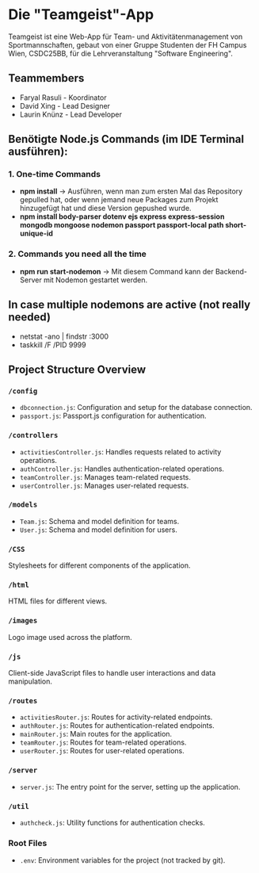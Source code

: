 # Die "Teamgeist"-App
Teamgeist ist eine Web-App für Team- und Aktivitätenmanagement von Sportmannschaften, gebaut von einer Gruppe Studenten der FH Campus Wien, CSDC25BB, für die Lehrveranstaltung "Software Engineering".

## Teammembers
* Faryal Rasuli - Koordinator
* David Xing - Lead Designer
* Laurin Knünz - Lead Developer

## Benötigte Node.js Commands (im IDE Terminal ausführen):
### 1. One-time Commands
- **npm install** → Ausführen, wenn man zum ersten Mal das Repository gepulled hat, oder wenn jemand neue Packages zum Projekt hinzugefügt hat und diese Version gepushed wurde.
- **npm install body-parser dotenv ejs express express-session mongodb mongoose nodemon passport passport-local path short-unique-id**
### 2. Commands you need all the time
- **npm run start-nodemon** → Mit diesem Command kann der Backend-Server mit Nodemon gestartet werden.

## In case multiple nodemons are active (not really needed)
- netstat -ano | findstr :3000
- taskkill /F /PID 9999 

## Project Structure Overview

### `/config`
- `dbconnection.js`: Configuration and setup for the database connection.
- `passport.js`: Passport.js configuration for authentication.

### `/controllers`
- `activitiesController.js`: Handles requests related to activity operations.
- `authController.js`: Handles authentication-related operations.
- `teamController.js`: Manages team-related requests.
- `userController.js`: Manages user-related requests.

### `/models`
- `Team.js`: Schema and model definition for teams.
- `User.js`: Schema and model definition for users.

### `/CSS`
Stylesheets for different components of the application.

### `/html`
HTML files for different views.

### `/images`
Logo image used across the platform.

### `/js`
Client-side JavaScript files to handle user interactions and data manipulation.

### `/routes`
- `activitiesRouter.js`: Routes for activity-related endpoints.
- `authRouter.js`: Routes for authentication-related endpoints.
- `mainRouter.js`: Main routes for the application.
- `teamRouter.js`: Routes for team-related operations.
- `userRouter.js`: Routes for user-related operations.

### `/server`
- `server.js`: The entry point for the server, setting up the application.

### `/util`
- `authcheck.js`: Utility functions for authentication checks.

### Root Files
- `.env`: Environment variables for the project (not tracked by git).
